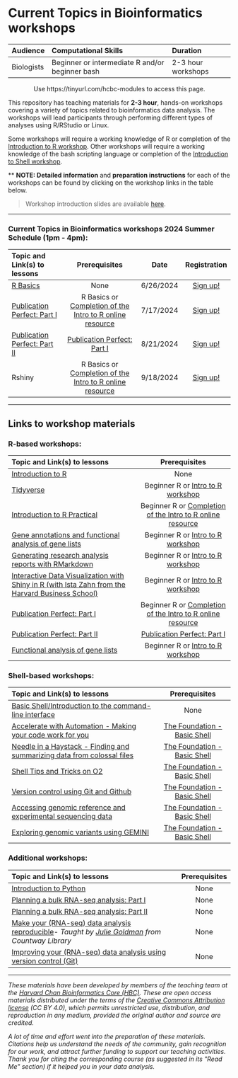 # Current Topics in Bioinformatics workshops

| Audience | Computational Skills | Duration |
:----------|:----------|:----------|
| Biologists | Beginner or intermediate R and/or beginner bash | 2-3 hour workshops |

<p align="center">
Use https://tinyurl.com/hcbc-modules to access this page.
</p>

This repository has teaching materials for **2-3 hour**, hands-on workshops covering a variety of topics related to bioinformatics data analysis. The workshops will lead participants through performing different types of analyses using R/RStudio or Linux. 

Some workshops will require a working knowledge of R or completion of the [Introduction to R workshop](IntroR). Other workshops will require a working knowledge of the bash scripting language or completion of the [Introduction to Shell workshop](https://hbctraining.github.io/Training-modules/Basic_shell/). 

** **NOTE: Detailed information** and **preparation instructions** for each of the workshops can be found by clicking on the workshop links in the table below.

> Workshop introduction slides are available [here](https://github.com/hbctraining/Training-modules/raw/master/Intro_current_topics_online_2022.pdf).

***

### Current Topics in Bioinformatics workshops 2024 Summer Schedule (1pm - 4pm):

| Topic and Link(s) to lessons | Prerequisites | Date | Registration |
|:---------------|:-------------:|:-------------:|:-------------:|
| [R Basics](https://hbctraining.github.io/Training-modules/IntroR/) | None | 6/26/2024	| [Sign up!](https://harvard.zoom.us/meeting/register/tJUpdeqtqzgoH9bU3UQAbQUWMURjZVRsWjaV#/registration) |
| [Publication Perfect: Part I](publication_perfect#part-i) | R Basics or [Completion of the Intro to R online resource](https://projects.iq.harvard.edu/hcatrresource/) | 7/17/2024	| [Sign up!](https://harvard.zoom.us/meeting/register/tJUuf-CqrDoiHd3bNxt2Ipb6dCxpEwT8LCTw#/registration) |
| [Publication Perfect: Part II](publication_perfect#part-ii) | [Publication Perfect: Part I](publication_perfect#part-i) | 8/21/2024	| [Sign up!](https://harvard.zoom.us/meeting/register/tJIldumuqj8iHtDgD4_79fjo2vQf4QWWFlj3#/registration) |
| Rshiny | R Basics or [Completion of the Intro to R online resource](https://projects.iq.harvard.edu/hcatrresource/) | 9/18/2024	| [Sign up!](https://harvard.zoom.us/meeting/register/tJMkcuyopz0pE9QZtumH6JdGGpngSJDXCoBD#/registration) |

<!-- This content will not appear in the rendered Markdown -->
<!--

### Current Topics in Bioinformatics workshops 2024 Spring Schedule (1pm - 4pm): 
**Big data? Big computer! The skill set you need to succeed**


| Topic and Link(s) to lessons | Prerequisites | Date | Registration |
|:---------------|:-------------:|:-------------:|:-------------:|
| [The Foundation - Basic Shell](https://hbctraining.github.io/Training-modules/Basic_shell/)	| None | 2/21/2024	| Closed |
| [Accelerate with Automation - Making your code work for you](https://hbctraining.github.io/Training-modules/Accelerate_with_automation/)	| [The Foundation - Basic Shell](https://hbctraining.github.io/Training-modules/Basic_shell/) | 3/20/2024	| Closed |
| [Needle in a Haystack - Finding and summarizing data from colossal files](https://hbctraining.github.io/Training-modules/Finding_and_summarizing_colossal_files/) | [The Foundation - Basic Shell](https://hbctraining.github.io/Training-modules/Basic_shell/) | 4/17/2024	| Closed  |
| [Shell Tips and Tricks on O2](https://hbctraining.github.io/Training-modules/Tips_and_Tricks_on_O2/) | [The Foundation - Basic Shell](https://hbctraining.github.io/Training-modules/Basic_shell/) | 5/22/2024	| [Sign up!](https://harvard.zoom.us/meeting/register/tJIvf-igrDIvHNTgmccDlkWbmSBavwfR5Iw9) |


### Current Topics in Bioinformatics workshops 2023 Schedule (1pm - 4pm):

| Topic and Link(s) to lessons | Prerequisites | Date | Registration |
|:---------------|:-------------:|:-------------:|:-------------:|
| [Introduction to Shell](https://hbctraining.github.io/Training-modules/Intro_shell/)	| None | 1/18/2023	| Closed |
| [Intermediate Shell](https://hbctraining.github.io/Training-modules/Intermediate_shell/)	| [Introduction to Shell](https://hbctraining.github.io/Training-modules/Intro_shell/) | 2/15/2023	| Closed |
| [Advanced Shell](https://hbctraining.github.io/Training-modules/Advanced_shell/) | [Intermediate Shell](https://hbctraining.github.io/Training-modules/Intermediate_shell/) | 3/13/2023	| Closed |
| [Git/Github](https://hbctraining.github.io/Training-modules/Git-Github/) | [Introduction to Shell](https://hbctraining.github.io/Training-modules/Intro_shell/) | 4/19/2023	| Closed | 
| [ML4Bio](https://hbctraining.github.io/Training-modules/ML4bio_installation_instructions) | None | 5/17/2023	| Closed |
| [Basics of Python](Python) | None | 6/21/2023	| Closed |
| [R Basics](https://hbctraining.github.io/Training-modules/IntroR/) | None | 7/19/2023	| Closed |
| [R Basics Practice](IntroR_practical_online_resource) | R Basics or [Online R course - Harvard Catalyst](https://catalyst.harvard.edu/courses/intro-to-r/) | 8/16/2023 | Closed |
| [Publication Perfect: Part I](publication_perfect#part-i) | R Basics or [Completion of the Intro to R online resource](https://projects.iq.harvard.edu/hcatrresource/) | 9/20/2023	| Closed |
| [Publication Perfect: Part II](publication_perfect#part-ii) | [Publication Perfect: Part I](publication_perfect#part-i) | 10/18/2023	| Closed |
| [Rmarkdown](Rmarkdown) | R Basics or [Online R course - Harvard Catalyst](https://catalyst.harvard.edu/courses/intro-to-r/) | 11/15/2023	| [Sign up!](https://harvard.zoom.us/-add URL) |
-->

***

## Links to workshop materials

### R-based workshops:

| Topic and Link(s) to lessons | Prerequisites |
|:---------------|:-------------:|
| [Introduction to R](IntroR) | None |
| [Tidyverse](Tidyverse_ggplot2) | Beginner R or [Intro to R workshop](IntroR) |
| [Introduction to R Practical](IntroR_practical_online_resource) | Beginner R or [Completion of the Intro to R online resource](https://projects.iq.harvard.edu/hcatrresource/) |
| [Gene annotations and functional analysis of gene lists](DGE-functional-analysis) | Beginner R or [Intro to R workshop](IntroR) |
| [Generating research analysis reports with RMarkdown](Rmarkdown) | Beginner R or [Intro to R workshop](IntroR) |
| [Interactive Data Visualization with Shiny in R (with Ista Zahn from the Harvard Business School)](https://github.com/izahn/shiny_workshop) | Beginner R or [Intro to R workshop](IntroR) |
| [Publication Perfect: Part I](publication_perfect#part-i) | Beginner R or [Completion of the Intro to R online resource](https://projects.iq.harvard.edu/hcatrresource/) |
| [Publication Perfect: Part II](publication_perfect#part-ii) | [Publication Perfect: Part I](publication_perfect#part-i) |
| [Functional analysis of gene lists](DGE-functional-analysis/) | Beginner R or [Intro to R workshop](IntroR) |

### Shell-based workshops:

| Topic and Link(s) to lessons | Prerequisites |
|:---------------|:-------------:|
| [Basic Shell/Introduction to the command-line interface](https://hbctraining.github.io/Training-modules/Basic_shell/) | None |
| [Accelerate with Automation - Making your code work for you](https://hbctraining.github.io/Training-modules/Accelerate_with_automation/)	| [The Foundation - Basic Shell](https://hbctraining.github.io/Training-modules/Basic_shell/) | 
| [Needle in a Haystack - Finding and summarizing data from colossal files](https://hbctraining.github.io/Training-modules/Finding_and_summarizing_colossal_files/) | [The Foundation - Basic Shell](https://hbctraining.github.io/Training-modules/Basic_shell/) |
| [Shell Tips and Tricks on O2](https://hbctraining.github.io/Training-modules/Tips_and_Tricks_on_O2/) | [The Foundation - Basic Shell](https://hbctraining.github.io/Training-modules/Basic_shell/) |
| [Version control using Git and Github](Git-Github) | [The Foundation - Basic Shell](https://hbctraining.github.io/Training-modules/Basic_shell/) |
| [Accessing genomic reference and experimental sequencing data](https://hbctraining.github.io/Accessing_public_genomic_data) | [The Foundation - Basic Shell](https://hbctraining.github.io/Training-modules/Basic_shell/) |
| [Exploring genomic variants using GEMINI](Exploring_variants_with_GEMINI) | [The Foundation - Basic Shell](https://hbctraining.github.io/Training-modules/Basic_shell/)|

<!-- This content will not appear in the rendered Markdown -->
<!-- Old material and links:
| [Introduction to the command-line interface](Intro_shell) | None |
| [Intermediate bash](Intermediate_shell) | Beginner shell or [Intro to the command-line interface](Intro_shell) |
-->

### Additional workshops:

| Topic and Link(s) to lessons | Prerequisites |
|:---------------|:-------------:|
| [Introduction to Python](Python) | None |
| [Planning a bulk RNA-seq analysis: Part I](planning_successful_rnaseq#part-i) | None |
| [Planning a bulk RNA-seq analysis: Part II](planning_successful_rnaseq#part-ii) | None |
| [Make your (RNA-seq) data analysis reproducible](reproducible_analyses)- *Taught by [Julie Goldman](https://scholar.harvard.edu/julie_goldman) from Countway Library* | None |
| [Improving your (RNA-seq) data analysis using version control (Git)](https://hbctraining.github.io/versioning_data_scripts/) | None |


***

*These materials have been developed by members of the teaching team at the [Harvard Chan Bioinformatics Core (HBC)](http://bioinformatics.sph.harvard.edu/). These are open access materials distributed under the terms of the [Creative Commons Attribution license](https://creativecommons.org/licenses/by/4.0/) (CC BY 4.0), which permits unrestricted use, distribution, and reproduction in any medium, provided the original author and source are credited.*

*A lot of time and effort went into the preparation of these materials. Citations help us understand the needs of the community, gain recognition for our work, and attract further funding to support our teaching activities. Thank you for citing the corresponding course (as suggested in its "Read Me" section) if it helped you in your data analysis.*

